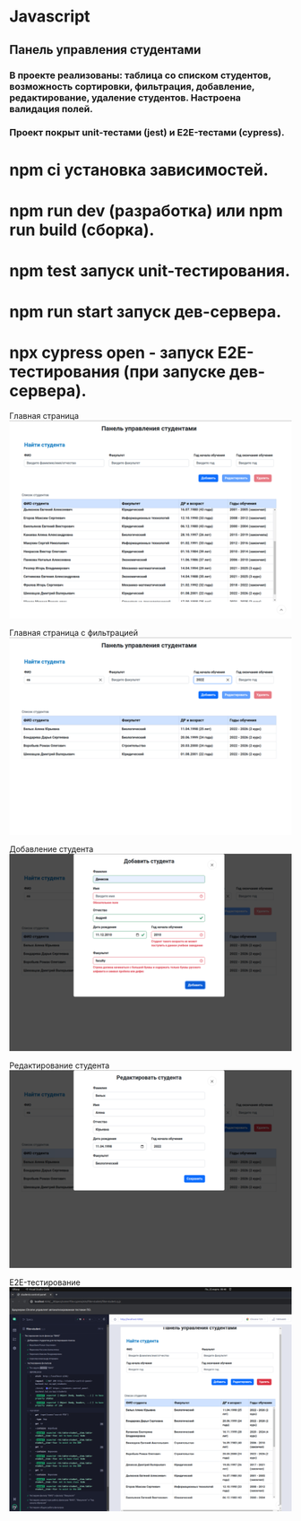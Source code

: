 # Javascript

## Панель управления студентами
### В проекте реализованы: таблица со списком студентов, возможность сортировки, фильтрация, добавление, редактирование, удаление студентов. Настроена валидация полей.
### Проект покрыт unit-тестами (jest) и E2E-тестами (cypress).

# npm ci установка зависимостей.
# npm run dev (разработка) или npm run build (сборка).
# npm test запуск unit-тестирования.
# npm run start запуск дев-сервера.
# npx cypress open - запуск E2E-тестирования (при запуске дев-сервера).

Главная страница
![Главная страница](https://github.com/4Avelon4/content/blob/main/students-control-panel_main.png)

Главная страница с фильтрацией
![Фильтр](https://github.com/4Avelon4/content/blob/main/students-control-panel_main-filter.png)

Добавление студента
![Добавление](https://github.com/4Avelon4/content/blob/main/students-control-panel_add-student.png)

Редактирование студента
![Редактирование](https://github.com/4Avelon4/content/blob/main/students-control-panel_edit-student.png)

E2E-тестирование
![E2E-тестирование](https://github.com/4Avelon4/content/blob/main/students-control-panel_e2e-testing.png)

